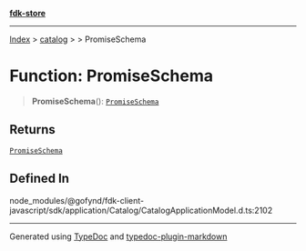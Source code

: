 [**fdk-store**](../../../README.md)
***

[Index](../../../API.md) > [catalog](../../README.md) > [<internal>](../README.md) > PromiseSchema

# Function: PromiseSchema

> **PromiseSchema**(): [`PromiseSchema`](../type-aliases/type-alias.PromiseSchema.md)

## Returns

[`PromiseSchema`](../type-aliases/type-alias.PromiseSchema.md)

## Defined In

node\_modules/@gofynd/fdk-client-javascript/sdk/application/Catalog/CatalogApplicationModel.d.ts:2102

***
Generated using [TypeDoc](https://typedoc.org/) and [typedoc-plugin-markdown](https://www.npmjs.com/package/typedoc-plugin-markdown)
